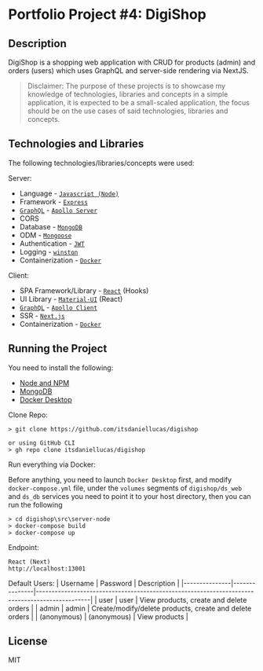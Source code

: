 # Portfolio Project #4: DigiShop

## Description

DigiShop is a shopping web application with CRUD for products (admin) and orders (users) which uses GraphQL and server-side rendering via NextJS.

>Disclaimer: The purpose of these projects is to showcase my knowledge of technologies, libraries and concepts in a simple application, it is expected to be a small-scaled application, the focus should be on the use cases of said technologies, libraries and concepts.

## Technologies and Libraries

The following technologies/libraries/concepts were used:

Server:

* Language - [`Javascript (Node)`](https://nodejs.org/en/)
* Framework - [`Express`](https://expressjs.com/)
* [`GraphQL`](https://graphql.org/) - [`Apollo Server`](https://www.apollographql.com/docs/apollo-server/)
* CORS
* Database - [`MongoDB`](https://www.mongodb.com/)
* ODM - [`Mongoose`](https://mongoosejs.com/)
* Authentication - [`JWT`](https://jwt.io/)
* Logging - [`winston`](https://www.npmjs.com/package/winston)
* Containerization - [`Docker`](https://www.docker.com/)

Client:

* SPA Framework/Library - [`React`](https://reactjs.org/) (Hooks)
* UI Library - [`Material-UI`](https://material-ui.com/) (React)
* [`GraphQL`](https://graphql.org/) - [`Apollo Client`](https://www.apollographql.com/docs/react/)
* SSR - [`Next.js`](https://nextjs.org/)
* Containerization - [`Docker`](https://www.docker.com/)


## Running the Project

You need to install the following:

* [Node and NPM](https://nodejs.org/en/download/)
* [MongoDB](https://www.mongodb.com/try/download/community)
* [Docker Desktop](https://www.docker.com/products/docker-desktop)


Clone Repo:
```
> git clone https://github.com/itsdaniellucas/digishop

or using GitHub CLI
> gh repo clone itsdaniellucas/digishop
```

Run everything via Docker:

Before anything, you need to launch `Docker Desktop` first, and modify `docker-compose.yml` file, under the `volumes` segments of `digishop/ds_web` and `ds_db` services you need to point it to your host directory, then you can run the following

```
> cd digishop\src\server-node
> docker-compose build
> docker-compose up
```

Endpoint:
```
React (Next)
http://localhost:13001
```

Default Users:
|   Username    |   Password    |   Description                                                                                 |
|---------------|---------------|-----------------------------------------------------------------------------------------------|
|   user        |   user        |   View products, create and delete orders                                                     |
|   admin       |   admin       |   Create/modify/delete products, create and delete orders                                     |
|   (anonymous) |   (anonymous) |   View products                                                                               |

## License

MIT